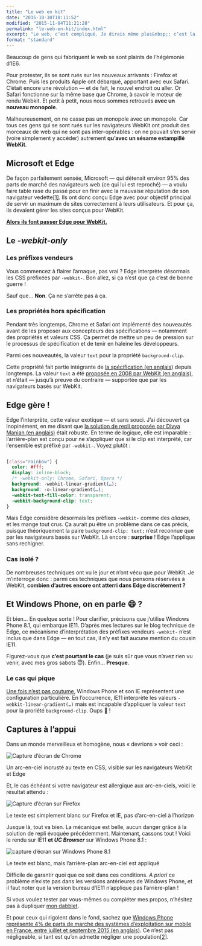 ```yaml
---
title: "Le web en kit"
date: "2015-10-30T10:11:52"
modified: "2015-11-04T11:21:28"
permalink: "le-web-en-kit/index.html"
excerpt: "Le web, cʼest compliqué. Je dirais même plus&nbsp;: cʼest la jungle. De multiples sources, de multiples protocoles dʼéchange de données, de multiple manière dʼaccéder aux contenus. Et aussi plein de gens qui fabriquent des morceaux de web. Ceux-là sont un minimum flemmards —&nbsp;je le sais bien, jʼen fais partie. Alors régulièrement, nous cédons à la facilité et cela produit des perturbations dans La Force. Un exemple&nbsp;? Les sites `-webkit-` _only_. Parlons-en&nbsp;! [Lire la suite de «&nbsp;Le web en kit&nbsp;» →](https://www.ffoodd.fr/le-web-en-kit/)"
format: "standard"
---
```

Beaucoup de gens qui fabriquent le web se sont plaints de lʼhégémonie dʼIE6.

Pour protester, ils se sont rués sur les nouveaux arrivants&nbsp;: Firefox et Chrome. Puis les produits Apple ont débarqué, apportant avec eux Safari. Cʼétait encore une révolution —&nbsp;et de fait, le nouvel endroit ou aller. Or Safari fonctionne sur la même base que Chrome, à savoir le moteur de rendu Webkit. Et petit à petit, nous nous sommes retrouvés **avec un nouveau monopole**.

Malheureusement, on ne casse pas un monopole avec un monopole. Car tous ces gens qui se sont rués sur les navigateurs WebKit ont produit des morceaux de web qui ne sont pas inter-opérables&nbsp;: on ne pouvait sʼen servir (voire simplement y accéder) autrement **quʼavec un sésame estampillé WebKit**.

## Microsoft et Edge

De façon parfaitement sensée, Microsoft —&nbsp;qui détenait environ 95% des parts de marché des navigateurs web (ce qui lui est reproché)&nbsp;— a voulu faire table rase du passé pour en finir avec la mauvaise réputation de son navigateur vedette[\[1\]](https://www.ffoodd.fr/le-web-en-kit/#note-1 "Jʼaime rappeler aux gens qui pestent après IE quʼil est ma foi fort probable quʼils fissent partie des 95% dʼinternautes qui naviguaient avec. Ça pique."). Ils ont donc conçu Edge avec pour objectif principal de servir un maximum de sites correctement à leurs utilisateurs. Et pour ça, ils devaient gérer les sites conçus pour WebKit.

[**Alors ils font passer Edge pour WebKit.**](http://blogs.windows.com/msedgedev/2015/06/17/building-a-more-interoperable-web-with-microsoft-edge/)

## Le _\-webkit-only_

### Les préfixes vendeurs

Vous commencez à flairer lʼarnaque, pas vrai&nbsp;? Edge interprète désormais les CSS préfixées par `-webkit-`. Bon allez, si ça nʼest que ça cʼest de bonne guerre&nbsp;!

Sauf que… **Non**. Ça ne sʼarrête pas à ça.

### Les propriétés hors spécification

Pendant très longtemps, Chrome et Safari ont implémenté des nouveautés avant de les proposer aux concepteurs des spécifications —&nbsp;notamment des propriétés et valeurs CSS. Ça permet de mettre un peu de pression sur le processus de spécification et de tenir en haleine les développeurs.

Parmi ces nouveautés, la valeur `text` pour la propriété `background-clip`.

Cette propriété fait partie intégrante de [la spécification (en anglais](https://drafts.csswg.org/css-backgrounds-3/#the-background-clip)) depuis longtemps. La valeur `text` a été [proposée en 2008 par WebKit (en anglais)](https://www.webkit.org/blog/164/background-clip-text/), et nʼétait —&nbsp;jusquʼà preuve du contraire&nbsp;— supportée que par les navigateurs basés sur WebKit.

## Edge gère&nbsp;!

Edge lʼinterprète, cette valeur exotique —&nbsp;et sans souci. Jʼai découvert ça inopinément, en me disant que [la solution de repli proposée par Divya Manian (en anglais)](http://nimbupani.com/using-background-clip-for-text-with-css-fallback.html) était robuste. En terme de logique, elle est imparable&nbsp;: lʼarrière-plan est conçu pour ne sʼappliquer que si le clip est interprété, car lʼensemble est préfixé par `-webkit-`. Voyez plutôt&nbsp;:

```css

[class="rainbow"] {
  color: #fff;
  display: inline-block;
  /* -webkit-only: Chrome, Safari, Opera */  
  background: -webkit-linear-gradient(…);
  background: -o-linear-gradient(…);
  -webkit-text-fill-color: transparent;
  -webkit-background-clip: text;
}
```

Mais Edge considère désormais les préfixes `-webkit-` comme des _aliases_, et les mange tout crus. Ça aurait pu être un problème dans ce cas précis, puisque théoriquement la paire `background-clip: text;` nʼest reconnue que par les navigateurs basés sur WebKit. Là encore&nbsp;: **surprise**&nbsp;! Edge lʼapplique sans rechigner.

### Cas isolé&nbsp;?

De nombreuses techniques ont vu le jour et nʼont vécu que pour WebKit. Je mʼinterroge donc&nbsp;: parmi ces techniques que nous pensons réservées à WebKit, **combien dʼautres encore ont atterri dans Edge discrètement&nbsp;?**

## Et Windows Phone, on en parle&nbsp;😄&nbsp;?

Et bien… En quelque sorte&nbsp;! Pour clarifier, précisons que jʼutilise Windows Phone 8.1, qui embarque IE11. Dʼaprès mes lectures sur le blog technique de Edge, ce mécanisme dʼinterprétation des préfixes vendeurs `-webkit-` nʼest inclus que dans Edge —&nbsp;en tout cas, il nʼy est fait aucune mention du cousin IE11.

Figurez-vous que **cʼest pourtant le cas** (je suis sûr que vous nʼavez rien vu venir, avec mes gros sabots&nbsp;😇). Enfin… **Presque**.

### Le cas qui pique

[Une fois nʼest pas coutume](https://www.ffoodd.fr/ie9-sur-wp7-et-font-face-je-taime-moi-non-plus/), Windows Phone et son IE représentent une configuration particulière. En lʼoccurrence, IE11 interprète les valeurs `-webkit-linear-gradient(…)` mais est incapable dʼappliquer la valeur `text` pour la proriété `background-clip`. Oups&nbsp;🙈&nbsp;!

## Captures à lʼappui

Dans un monde merveilleux et homogène, nous «&nbsp;devrions&nbsp;» voir ceci&nbsp;:

![Capture dʼécran de Chrome](/images/2015/10/chrome-300x31.png)

Un arc-en-ciel incrusté au texte en CSS, visible sur les navigateurs WebKit et Edge

Et, le cas échéant si votre navigateur est allergique aux arc-en-ciels, voici le résultat attendu&nbsp;:

![Capture dʼécran sur Firefox](/images/2015/10/firefox-300x30.png)

Le texte est simplement blanc sur Firefox et IE, pas dʼarc-en-ciel à lʼhorizon

Jusque là, tout va bien. La mécanique est belle, aucun danger grâce à la solution de repli évoquée précédemment. Maintenant, cassons tout&nbsp;! Voici le rendu sur IE11 **et _UC Browser_** sur Windows Phone 8.1&nbsp;:

![capture dʼécran sur Windows Phone 8.1](/images/2015/10/windowsphone-300x169.jpg)

Le texte est blanc, mais lʼarrière-plan arc-en-ciel est appliqué

Difficile de garantir quoi que ce soit dans ces conditions. _A priori_ ce problème nʼexiste pas dans les versions antérieures de Windows Phone, et il faut noter que la version bureau dʼIE11 nʼapplique pas lʼarrière-plan&nbsp;!

Si vous voulez tester par vous-mêmes ou compléter mes propos, nʼhésitez pas à dupliquer [mon dabblet](http://dabblet.com/gist/08fddf3666c39ebc62ca).

Et pour ceux qui rigolent dans le fond, sachez que [Windows Phone représente 4% de parts de marché des systèmes dʼexploitation sur mobile en France, entre juillet et septembre 2015 (en anglais)](http://gs.statcounter.com/#mobile_os-FR-monthly-201507-201509-bar). Ce nʼest pas négligeable, si tant est quʼon admette négliger une population[\[2\]](https://www.ffoodd.fr/le-web-en-kit/#note-2 "Je mettrais dʼailleurs ma main a couper quʼen réalité ce chiffre est déjà sous-estimé, à en croire mes yeux de lynx qui officient dans le tramway, le bus ou le TER à Nantes").